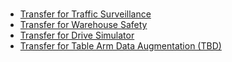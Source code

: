#

- [Transfer for Traffic Surveillance](../../examples/transfer1/inference-its-weather-augmentation/inference.md)
- [Transfer for Warehouse Safety](../../examples/transfer1/inference-warehouse-mv/inference.md)
- [Transfer for Drive Simulator](../../examples/transfer2_5/inference-carla-sdg-augmentation/inference.md)
- [Transfer for Table Arm Data Augmentation (TBD)](table_arm_tbd.md)
